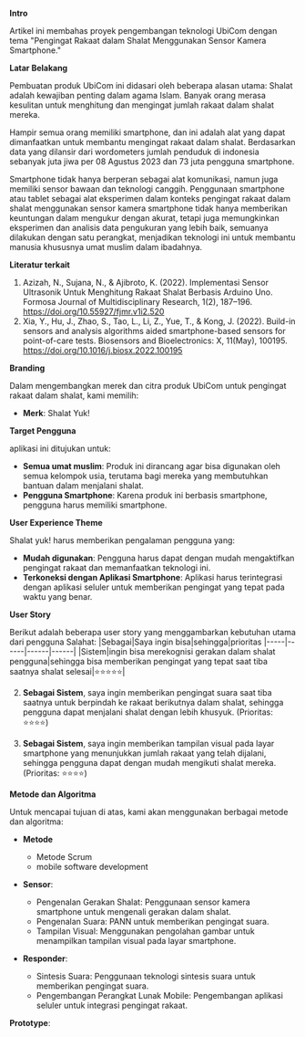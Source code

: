 **Intro**

Artikel ini membahas proyek pengembangan teknologi UbiCom dengan tema "Pengingat Rakaat dalam Shalat Menggunakan Sensor Kamera Smartphone."

**Latar Belakang**

Pembuatan produk UbiCom ini didasari oleh beberapa alasan utama:
Shalat adalah kewajiban penting dalam agama Islam. Banyak orang merasa kesulitan untuk menghitung dan mengingat jumlah rakaat dalam shalat mereka.

Hampir semua orang memiliki smartphone, dan ini adalah alat yang dapat dimanfaatkan untuk membantu mengingat rakaat dalam shalat. Berdasarkan data yang dilansir dari wordometers jumlah penduduk di indonesia sebanyak  juta jiwa per 08 Agustus 2023 dan 73 juta pengguna smartphone.

Smartphone tidak hanya berperan sebagai alat komunikasi, namun juga memiliki sensor bawaan dan teknologi canggih. Penggunaan smartphone atau tablet sebagai alat eksperimen dalam konteks pengingat rakaat dalam shalat menggunakan sensor kamera smartphone tidak hanya memberikan keuntungan dalam mengukur dengan akurat, tetapi juga memungkinkan eksperimen dan analisis data pengukuran yang lebih baik, semuanya dilakukan dengan satu perangkat, menjadikan teknologi ini untuk membantu manusia khususnya umat muslim dalam ibadahnya.

**Literatur terkait**
1. Azizah, N., Sujana, N., & Ajibroto, K. (2022). Implementasi Sensor Ultrasonik Untuk Menghitung Rakaat Shalat Berbasis Arduino Uno. Formosa Journal of Multidisciplinary Research, 1(2), 187–196. https://doi.org/10.55927/fjmr.v1i2.520
2. Xia, Y., Hu, J., Zhao, S., Tao, L., Li, Z., Yue, T., & Kong, J. (2022). Build-in sensors and analysis algorithms aided smartphone-based sensors for point-of-care tests. Biosensors and Bioelectronics: X, 11(May), 100195. https://doi.org/10.1016/j.biosx.2022.100195

**Branding**

Dalam mengembangkan merek dan citra produk UbiCom untuk pengingat rakaat dalam shalat, kami memilih:

- **Merk**: Shalat Yuk!

**Target Pengguna**

aplikasi ini ditujukan untuk:

- **Semua umat muslim**: Produk ini dirancang agar bisa digunakan oleh semua kelompok usia, terutama bagi mereka yang membutuhkan bantuan dalam menjalani shalat.
- **Pengguna Smartphone**: Karena produk ini berbasis smartphone, pengguna harus memiliki smartphone.

**User Experience Theme**

Shalat yuk! harus memberikan pengalaman pengguna yang:

- **Mudah digunakan**: Pengguna harus dapat dengan mudah mengaktifkan pengingat rakaat dan memanfaatkan teknologi ini.
- **Terkoneksi dengan Aplikasi Smartphone**: Aplikasi harus terintegrasi dengan aplikasi seluler untuk memberikan pengingat yang tepat pada waktu yang benar.

**User Story**

Berikut adalah beberapa user story yang menggambarkan kebutuhan utama dari pengguna Salahat:
|Sebagai|Saya ingin bisa|sehingga|prioritas
|-----|------|------|------|
|Sistem|ingin bisa merekognisi gerakan dalam shalat pengguna|sehingga bisa memberikan pengingat yang tepat saat tiba saatnya shalat selesai|⭐⭐⭐⭐⭐|

2. **Sebagai Sistem**, saya ingin memberikan pengingat suara saat tiba saatnya untuk berpindah ke rakaat berikutnya dalam shalat, sehingga pengguna dapat menjalani shalat dengan lebih khusyuk. (Prioritas: ⭐⭐⭐⭐)

3. **Sebagai Sistem**, saya ingin memberikan tampilan visual pada layar smartphone yang menunjukkan jumlah rakaat yang telah dijalani, sehingga pengguna dapat dengan mudah mengikuti shalat mereka. (Prioritas: ⭐⭐⭐⭐)

**Metode dan Algoritma**

Untuk mencapai tujuan di atas, kami akan menggunakan berbagai metode dan algoritma:

- **Metode**
  - Metode Scrum
  - mobile software development


- **Sensor**:
  - Pengenalan Gerakan Shalat: Penggunaan sensor kamera smartphone untuk mengenali gerakan dalam shalat.
  - Pengenalan Suara: PANN untuk memberikan pengingat suara.
  - Tampilan Visual: Menggunakan pengolahan gambar untuk menampilkan tampilan visual pada layar smartphone.

- **Responder**:
  - Sintesis Suara: Penggunaan teknologi sintesis suara untuk memberikan pengingat suara.
  - Pengembangan Perangkat Lunak Mobile: Pengembangan aplikasi seluler untuk integrasi pengingat rakaat.

**Prototype**:
